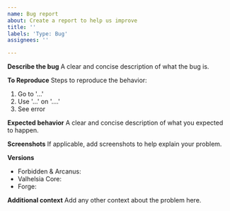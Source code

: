 ```yaml
---
name: Bug report
about: Create a report to help us improve
title: ''
labels: 'Type: Bug'
assignees: ''

---
```


**Describe the bug**
A clear and concise description of what the bug is.

**To Reproduce**
Steps to reproduce the behavior:
1. Go to '...'
2. Use '...' on '....'
3. See error

**Expected behavior**
A clear and concise description of what you expected to happen.

**Screenshots**
If applicable, add screenshots to help explain your problem.

**Versions**
 - Forbidden & Arcanus:
 - Valhelsia Core:
 - Forge:

**Additional context**
Add any other context about the problem here.
